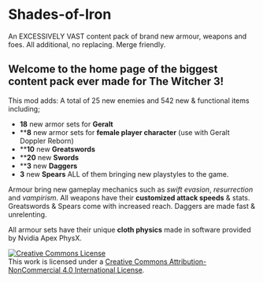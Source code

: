 # Shades-of-Iron
An EXCESSIVELY VAST content pack of brand new armour, weapons and foes. All additional, no replacing. Merge friendly.


## Welcome to the home page of the biggest content pack ever made for The Witcher 3!

This mod adds:
A total of 25 new enemies and 542 new & functional items including;
- **18** new armor sets for **Geralt**
- ****8** new armor sets for **female player character** (use with Geralt Doppler Reborn)
- ****10** new **Greatswords**
- ****20** new **Swords**
- ****3** new **Daggers**
- **3** new **Spears**
ALL of them bringing new playstyles to the game.

Armour bring new gameplay mechanics such as *swift evasion*, *resurrection* and *vampirism*.
All weapons have their **customized attack speeds** & stats.
Greatswords & Spears come with increased reach. Daggers are made fast & unrelenting.

All armour sets have their unique **cloth physics** made in software provided by Nvidia Apex PhysX.














<a rel="license" href="http://creativecommons.org/licenses/by-nc/4.0/"><img alt="Creative Commons License" style="border-width:0" src="https://i.creativecommons.org/l/by-nc/4.0/88x31.png" /></a><br />This work is licensed under a <a rel="license" href="http://creativecommons.org/licenses/by-nc/4.0/">Creative Commons Attribution-NonCommercial 4.0 International License</a>.
